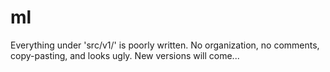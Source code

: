 # ml
Everything under 'src/v1/' is poorly written. No organization, no comments, copy-pasting, and looks ugly. 
New versions will come...
